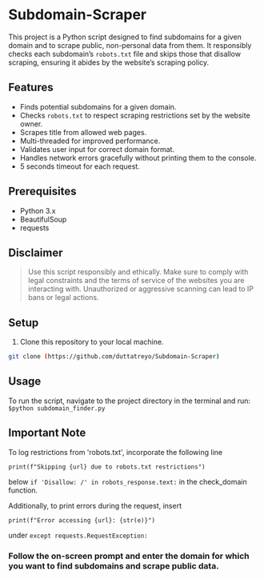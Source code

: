 # Subdomain-Scraper

This project is a Python script designed to find subdomains for a given domain and to scrape public, non-personal data from them. It responsibly checks each subdomain’s `robots.txt` file and skips those that disallow scraping, ensuring it abides by the website’s scraping policy. 

## Features
- Finds potential subdomains for a given domain.
- Checks `robots.txt` to respect scraping restrictions set by the website owner.
- Scrapes title from allowed web pages.
- Multi-threaded for improved performance.
- Validates user input for correct domain format.
- Handles network errors gracefully without printing them to the console.
- 5 seconds timeout for each request.

## Prerequisites
- Python 3.x
- BeautifulSoup
- requests

  
## Disclaimer
> Use this script responsibly and ethically. Make sure to comply with legal constraints and the terms of service of the websites you are interacting with. Unauthorized or aggressive scanning can lead to IP bans or legal actions.

## Setup
1. Clone this repository to your local machine.
```sh
git clone (https://github.com/duttatreyo/Subdomain-Scraper)
```



## Usage
To run the script, navigate to the project directory in the terminal and run:
```$python subdomain_finder.py```


## Important Note
To log restrictions from 'robots.txt', incorporate the following line 
```
print(f"Skipping {url} due to robots.txt restrictions")

```
below `if 'Disallow: /' in robots_response.text:` in the check_domain function.

Additionally, to print errors during the request, insert 
```
print(f"Error accessing {url}: {str(e)}")
```
under `except requests.RequestException:`


            
### **Follow the on-screen prompt and enter the domain for which you want to find subdomains and scrape public data.**



